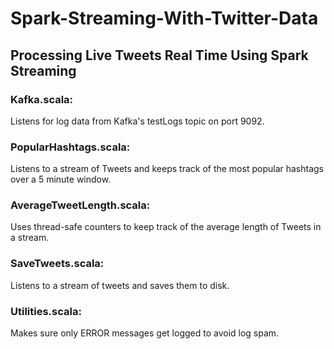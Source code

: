 # Spark-Streaming-With-Twitter-Data
## Processing Live Tweets Real Time Using Spark Streaming

### Kafka.scala:

Listens for log data from Kafka's testLogs topic on port 9092.

### PopularHashtags.scala:

Listens to a stream of Tweets and keeps track of the most popular hashtags over a 5 minute window.

### AverageTweetLength.scala:

Uses thread-safe counters to keep track of the average length of Tweets in a stream.
 
### SaveTweets.scala:

Listens to a stream of tweets and saves them to disk.

### Utilities.scala:

Makes sure only ERROR messages get logged to avoid log spam.
